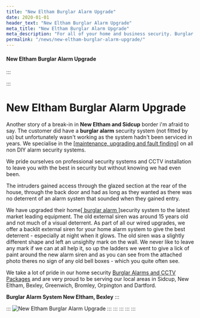```yaml
---
title: "New Eltham Burglar Alarm Upgrade"
date: 2020-01-01
header_text: "New Eltham Burglar Alarm Upgrade"
meta_title: "New Eltham Burglar Alarm Upgrade"
meta_description: "For all of your home and business security. Burglar Alarm Servicing, Burglar Alarm Installation, Alarm Battery and CCTV. Call 020 8302 4065 or email us."
permalink: "/news/new-eltham-burglar-alarm-upgrade/"
---
```


#### New Eltham Burglar Alarm Upgrade

:::

::: 
# New Eltham Burglar Alarm Upgrade

Another story of a break-in in **New Eltham and Sidcup** border i\'m afraid to say. The customer did have a **burglar alarm** security system (not fitted by us) but unfortunately wasn\'t working as the system hadn\'t been serviced in years. We specialise in the [[maintenance, upgrading and fault finding]](../categories/servicing-and-repairs.php.html) on all non DIY alarm security systems.

We pride ourselves on professional security systems and CCTV installation to leave you with the best in security but without knowing we had even been.

The intruders gained access through the glazed section at the rear of the house, through the back door and had as long as they wanted as there was no deterrent of an alarm system that sounded when they gained entry.

We have upgraded their home[[ burglar alarm ]](../products/standard-system-599.php.html)security system to the latest market leading equipment. The old external siren was around 15 years old and not much of a visual deterrent. As part of all our wired upgrades, we offer a backlit external siren for your home alarm system to give the best deterrent - especially at night when it glows. The old siren was a slightly different shape and left an unsighlty mark on the wall. We never like to leave any mark if we can at all help it, so up the ladders we went to give a lick of paint around the new alarm siren and as you can see from the attached photo theres no sign of any old bell boxes - which you quite often see.

We take a lot of pride in our home security [Burglar Alarms and CCTV Packages](../categories/special-offers.php.html) and are very proud to be serving our local areas in Sidcup, New Eltham, Bexley, Greenwich, Bromley, Orpington and Dartford.

**Burglar Alarm System New Eltham, Bexley**
:::

::: 
![New Eltham Burglar Alarm Upgrade](https://res.cloudinary.com/kbs/image/upload/lb5sjyuailpchduwjofs.jpg)
:::
:::
:::
:::
:::